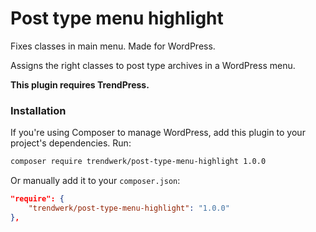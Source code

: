 Post type menu highlight
========================

Fixes classes in main menu. Made for WordPress.

Assigns the right classes to post type archives in a WordPress menu.

**This plugin requires TrendPress.**

### Installation
If you're using Composer to manage WordPress, add this plugin to your project's dependencies. Run:
```sh
composer require trendwerk/post-type-menu-highlight 1.0.0
```

Or manually add it to your `composer.json`:
```json
"require": {
	"trendwerk/post-type-menu-highlight": "1.0.0"
},
```
